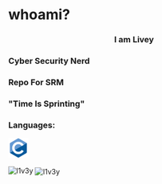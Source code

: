 <h1 alight="center">whoami?</h1>
<h3 align="center">I am Livey</h3>

<h3 align="left">Cyber Security Nerd</h3>
<h3 align="left">Repo For SRM</h3>
<h3 align="left">"Time Is Sprinting"</h3>
<p align="left">
</p>

<h3 align="left">Languages:</h3>
<p align="left"> <a href="https://www.cprogramming.com/" target="_blank" rel="noreferrer"> <img src="https://raw.githubusercontent.com/devicons/devicon/master/icons/c/c-original.svg" alt="c" width="40" height="40"/> </a> </p>

<p><img align="left" src="https://github-readme-stats.vercel.app/api/top-langs?username=l1v3y&show_icons=true&locale=en&layout=compact" alt="l1v3y" /></p>

<p>&nbsp;<img align="center" src="https://github-readme-stats.vercel.app/api?username=l1v3y&show_icons=true&locale=en" alt="l1v3y" /></p>
